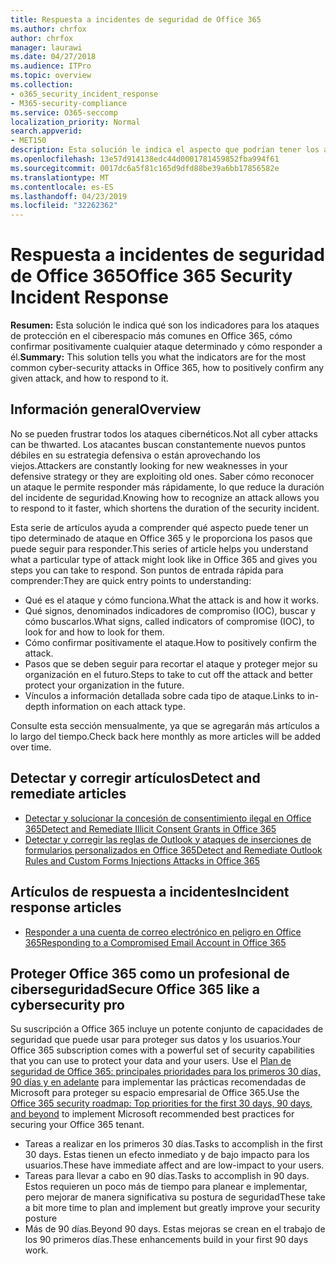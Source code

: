 ```yaml
---
title: Respuesta a incidentes de seguridad de Office 365
ms.author: chrfox
author: chrfox
manager: laurawi
ms.date: 04/27/2018
ms.audience: ITPro
ms.topic: overview
ms.collection:
- o365_security_incident_response
- M365-security-compliance
ms.service: O365-seccomp
localization_priority: Normal
search.appverid:
- MET150
description: Esta solución le indica el aspecto que podrían tener los ataques cibernéticos más comunes en Office 365 y cómo responder a ellos.
ms.openlocfilehash: 13e57d914138edc44d0001781459852fba994f61
ms.sourcegitcommit: 0017dc6a5f81c165d9dfd88be39a6bb17856582e
ms.translationtype: MT
ms.contentlocale: es-ES
ms.lasthandoff: 04/23/2019
ms.locfileid: "32262362"
---
```

# <a name="office-365-security-incident-response"></a><span data-ttu-id="61414-103">Respuesta a incidentes de seguridad de Office 365</span><span class="sxs-lookup"><span data-stu-id="61414-103">Office 365 Security Incident Response</span></span>

 <span data-ttu-id="61414-104">**Resumen:** Esta solución le indica qué son los indicadores para los ataques de protección en el ciberespacio más comunes en Office 365, cómo confirmar positivamente cualquier ataque determinado y cómo responder a él.</span><span class="sxs-lookup"><span data-stu-id="61414-104">**Summary:** This solution tells you what the indicators are for the most common cyber-security attacks in Office 365, how to positively confirm any given attack, and how to respond to it.</span></span>
  
## <a name="overview"></a><span data-ttu-id="61414-105">Información general</span><span class="sxs-lookup"><span data-stu-id="61414-105">Overview</span></span>
<span data-ttu-id="61414-106">No se pueden frustrar todos los ataques cibernéticos.</span><span class="sxs-lookup"><span data-stu-id="61414-106">Not all cyber attacks can be thwarted.</span></span> <span data-ttu-id="61414-107">Los atacantes buscan constantemente nuevos puntos débiles en su estrategia defensiva o están aprovechando los viejos.</span><span class="sxs-lookup"><span data-stu-id="61414-107">Attackers are constantly looking for new weaknesses in your defensive strategy or they are exploiting old ones.</span></span> <span data-ttu-id="61414-108">Saber cómo reconocer un ataque le permite responder más rápidamente, lo que reduce la duración del incidente de seguridad.</span><span class="sxs-lookup"><span data-stu-id="61414-108">Knowing how to recognize an attack allows you to respond to it faster, which shortens the duration of the security incident.</span></span>

<span data-ttu-id="61414-109">Esta serie de artículos ayuda a comprender qué aspecto puede tener un tipo determinado de ataque en Office 365 y le proporciona los pasos que puede seguir para responder.</span><span class="sxs-lookup"><span data-stu-id="61414-109">This series of article helps you understand what a particular type of attack might look like in Office 365 and gives you steps you can take to respond.</span></span> <span data-ttu-id="61414-110">Son puntos de entrada rápida para comprender:</span><span class="sxs-lookup"><span data-stu-id="61414-110">They are quick entry points to understanding:</span></span>
 
- <span data-ttu-id="61414-111">Qué es el ataque y cómo funciona.</span><span class="sxs-lookup"><span data-stu-id="61414-111">What the attack is and how it works.</span></span>
- <span data-ttu-id="61414-112">Qué signos, denominados indicadores de compromiso (IOC), buscar y cómo buscarlos.</span><span class="sxs-lookup"><span data-stu-id="61414-112">What signs, called indicators of compromise (IOC), to look for and how to look for them.</span></span>
- <span data-ttu-id="61414-113">Cómo confirmar positivamente el ataque.</span><span class="sxs-lookup"><span data-stu-id="61414-113">How to positively confirm the attack.</span></span>
- <span data-ttu-id="61414-114">Pasos que se deben seguir para recortar el ataque y proteger mejor su organización en el futuro.</span><span class="sxs-lookup"><span data-stu-id="61414-114">Steps to take to cut off the attack and better protect your organization in the future.</span></span>
- <span data-ttu-id="61414-115">Vínculos a información detallada sobre cada tipo de ataque.</span><span class="sxs-lookup"><span data-stu-id="61414-115">Links to in-depth information on each attack type.</span></span>

<span data-ttu-id="61414-116">Consulte esta sección mensualmente, ya que se agregarán más artículos a lo largo del tiempo.</span><span class="sxs-lookup"><span data-stu-id="61414-116">Check back here monthly as more articles will be added over time.</span></span>

## <a name="detect-and-remediate-articles"></a><span data-ttu-id="61414-117">Detectar y corregir artículos</span><span class="sxs-lookup"><span data-stu-id="61414-117">Detect and remediate articles</span></span>

- [<span data-ttu-id="61414-118">Detectar y solucionar la concesión de consentimiento ilegal en Office 365</span><span class="sxs-lookup"><span data-stu-id="61414-118">Detect and Remediate Illicit Consent Grants in Office 365</span></span>](detect-and-remediate-illicit-consent-grants.md)
- [<span data-ttu-id="61414-119">Detectar y corregir las reglas de Outlook y ataques de inserciones de formularios personalizados en Office 365</span><span class="sxs-lookup"><span data-stu-id="61414-119">Detect and Remediate Outlook Rules and Custom Forms Injections Attacks in Office 365</span></span>](detect-and-remediate-outlook-rules-forms-attack.md)
 
## <a name="incident-response-articles"></a><span data-ttu-id="61414-120">Artículos de respuesta a incidentes</span><span class="sxs-lookup"><span data-stu-id="61414-120">Incident response articles</span></span>

- [<span data-ttu-id="61414-121">Responder a una cuenta de correo electrónico en peligro en Office 365</span><span class="sxs-lookup"><span data-stu-id="61414-121">Responding to a Compromised Email Account in Office 365</span></span>](responding-to-a-compromised-email-account.md)

## <a name="secure-office-365-like-a-cybersecurity-pro"></a><span data-ttu-id="61414-122">Proteger Office 365 como un profesional de ciberseguridad</span><span class="sxs-lookup"><span data-stu-id="61414-122">Secure Office 365 like a cybersecurity pro</span></span>
<span data-ttu-id="61414-123">Su suscripción a Office 365 incluye un potente conjunto de capacidades de seguridad que puede usar para proteger sus datos y los usuarios.</span><span class="sxs-lookup"><span data-stu-id="61414-123">Your Office 365 subscription comes with a powerful set of security capabilities that you can use to protect your data and your users.</span></span>  <span data-ttu-id="61414-124">Use el [Plan de seguridad de Office 365: principales prioridades para los primeros 30 días, 90 días y en adelante](https://support.office.com/article/Office-365-security-roadmap-Top-priorities-for-the-first-30-days-90-days-and-beyond-28c86a1c-e4dd-4aad-a2a6-c768a21cb352) para implementar las prácticas recomendadas de Microsoft para proteger su espacio empresarial de Office 365.</span><span class="sxs-lookup"><span data-stu-id="61414-124">Use the [Office 365 security roadmap: Top priorities for the first 30 days, 90 days, and beyond](https://support.office.com/article/Office-365-security-roadmap-Top-priorities-for-the-first-30-days-90-days-and-beyond-28c86a1c-e4dd-4aad-a2a6-c768a21cb352) to implement Microsoft recommended best practices for securing your Office 365 tenant.</span></span>
- <span data-ttu-id="61414-125">Tareas a realizar en los primeros 30 días.</span><span class="sxs-lookup"><span data-stu-id="61414-125">Tasks to accomplish in the first 30 days.</span></span>  <span data-ttu-id="61414-126">Estas tienen un efecto inmediato y de bajo impacto para los usuarios.</span><span class="sxs-lookup"><span data-stu-id="61414-126">These have immediate affect and are low-impact to your users.</span></span>
- <span data-ttu-id="61414-127">Tareas para llevar a cabo en 90 días.</span><span class="sxs-lookup"><span data-stu-id="61414-127">Tasks to accomplish in 90 days.</span></span> <span data-ttu-id="61414-128">Estos requieren un poco más de tiempo para planear e implementar, pero mejorar de manera significativa su postura de seguridad</span><span class="sxs-lookup"><span data-stu-id="61414-128">These take a bit more time to plan and implement but greatly improve your security posture</span></span>
- <span data-ttu-id="61414-129">Más de 90 días.</span><span class="sxs-lookup"><span data-stu-id="61414-129">Beyond 90 days.</span></span> <span data-ttu-id="61414-130">Estas mejoras se crean en el trabajo de los 90 primeros días.</span><span class="sxs-lookup"><span data-stu-id="61414-130">These enhancements build in your first 90 days work.</span></span>







